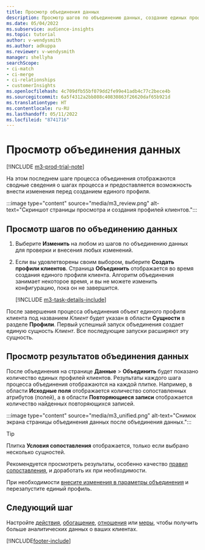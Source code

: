 ```yaml
---
title: Просмотр объединения данных
description: Просмотр шагов по объединению данных, создание единых профилей клиентов и просмотр результатов.
ms.date: 05/04/2022
ms.subservice: audience-insights
ms.topic: tutorial
author: v-wendysmith
ms.author: adkuppa
ms.reviewer: v-wendysmith
manager: shellyha
searchScope:
- ci-match
- ci-merge
- ci-relationships
- customerInsights
ms.openlocfilehash: 4c709dfb55bf079dd2fe99e41adb4c77c2bece4b
ms.sourcegitcommit: 6a5f4312a2bb808c40830863f26620daf65b921d
ms.translationtype: HT
ms.contentlocale: ru-RU
ms.lasthandoff: 05/11/2022
ms.locfileid: "8741716"
---
```

# <a name="review-data-unification"></a>Просмотр объединения данных

[!INCLUDE [m3-prod-trial-note](includes/m3-prod-trial-note.md)]

На этом последнем шаге процесса объединения отображаются сводные сведения о шагах процесса и предоставляется возможность внести изменения перед созданием единого профиля.

:::image type="content" source="media/m3_review.png" alt-text="Скриншот страницы просмотра и создания профилей клиентов.":::

## <a name="review-the-data-unification-steps"></a>Просмотр шагов по объединению данных

1. Выберите **Изменить** на любом из шагов по объединению данных для проверки и внесения любых изменений.

1. Если вы удовлетворены своим выбором, выберите **Создать профили клиентов**. Страница **Объединить** отображается во время создания единого профиля клиента. Алгоритм объединения занимает некоторое время, и вы не можете изменить конфигурацию, пока он не завершится.

   [!INCLUDE [m3-task-details-include](includes/m3-task-details.md)]

После завершения процесса объединения объект единого профиля клиента под названием *Клиент* будет указан в области **Сущности** в разделе **Профили**. Первый успешный запуск объединения создает единую сущность *Клиент*. Все последующие запуски расширяют эту сущность.

## <a name="review-the-results-of-data-unification"></a>Просмотр результатов объединения данных

После объединения на странице **Данные** > **Объединить** будет показано количество единых профилей клиентов. Результаты каждого шага процесса объединения отображаются на каждой плитке. Например, в области **Исходные поля** отображается количество сопоставленных атрибутов (полей), а в области **Повторяющиеся записи** отображается количество найденных повторяющихся записей.

:::image type="content" source="media/m3_unified.png" alt-text="Снимок экрана страницы объединения данных после объединения данных.":::

> [!TIP]
> Плитка **Условия сопоставления** отображается, только если выбрано несколько сущностей.

Рекомендуется просмотреть результаты, особенно качество [правил сопоставления](data-unification-update.md#manage-match-rules), и доработать их при необходимости.

При необходимости [внесите изменения в параметры объединения](data-unification-update.md) и перезапустите единый профиль.

## <a name="next-step"></a>Следующий шаг

Настройте [действия](activities.md), [обогащение](enrichment-hub.md), [отношения](relationships.md) или [меры](measures.md), чтобы получить больше аналитических данных о ваших клиентах.

[!INCLUDE[footer-include](includes/footer-banner.md)]
